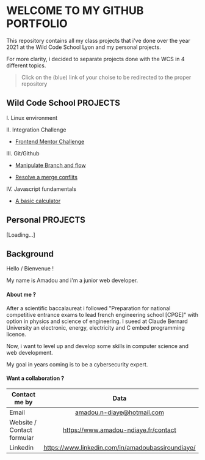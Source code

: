 # WELCOME TO MY GITHUB PORTFOLIO

This repository contains all my class projects that i've done over the year 2021 at the Wild Code School Lyon and my personal projects.

For more clarity, i decided to separate projects done with the WCS in 4 different topics.

> Click on the (blue) link of your choise to be redirected to the proper repository

## Wild Code School PROJECTS

I. Linux environment

II. Integration Challenge

 - [Frontend Mentor Challenge](https://github.com/Bachir-Ndiaye/crowdfunding-product-page-main)

III. Git/Github

 - [Manipulate Branch and flow](https://github.com/Bachir-Ndiaye/website-flow)

 - [Resolve a merge conflits](https://github.com/Bachir-Ndiaye/merge-conflits)
  
IV. Javascript fundamentals

 - [A basic calculator](https://github.com/Bachir-Ndiaye/calculator-js)


## Personal PROJECTS

[Loading...]

## Background
Hello / Bienvenue ! 

My name is Amadou and i'm a junior web developer. 

#### About me ?

After a scientific baccalaureat i followed "Preparation for national competitive entrance exams to lead french engineering school [CPGE]" with option in physics and science of engineering. I sueed at Claude Bernard University an electronic, energy, electricity and C embed programming licence.

Now, i want to level up and develop some skills in computer science and web development.

My goal in years coming is to be a cybersecurity expert.

#### Want a collaboration ?

| Contact me by        | Data           |
| ------------- |:-------------:|
| Email      | amadou.n-diaye@hotmail.com |
| Website / Contact formular     |  https://www.amadou-ndiaye.fr/contact     |
| Linkedin | https://www.linkedin.com/in/amadoubassiroundiaye/      |



  
